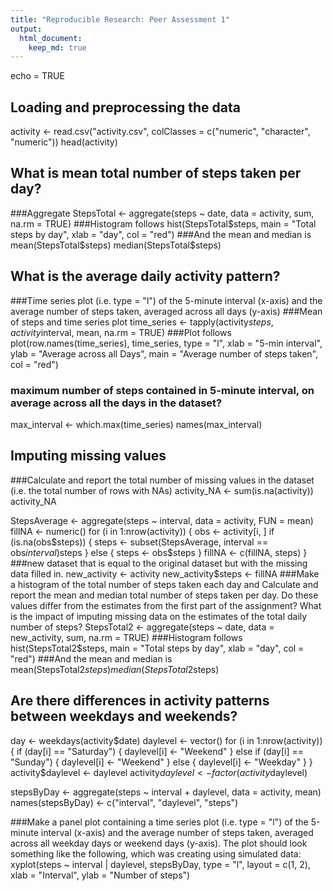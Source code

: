 ```yaml
---
title: "Reproducible Research: Peer Assessment 1"
output: 
  html_document:
    keep_md: true
---
```

echo = TRUE

## Loading and preprocessing the data
activity <- read.csv("activity.csv", colClasses = c("numeric", "character", 
    "numeric"))
head(activity)


## What is mean total number of steps taken per day?
###Aggregate
StepsTotal <- aggregate(steps ~ date, data = activity, sum, na.rm = TRUE)
###Histogram follows
hist(StepsTotal$steps, main = "Total steps by day", xlab = "day", col = "red")
###And the mean and median is
mean(StepsTotal$steps)
median(StepsTotal$steps)



## What is the average daily activity pattern?
###Time series plot (i.e. type = "l") of the 5-minute interval (x-axis) and the average number of steps taken, averaged across all days (y-axis)
###Mean of steps and time series plot
time_series <- tapply(activity$steps, activity$interval, mean, na.rm = TRUE)
###Plot follows
plot(row.names(time_series), time_series, type = "l", xlab = "5-min interval", 
    ylab = "Average across all Days", main = "Average number of steps taken", 
    col = "red")

### maximum number of steps contained in 5-minute interval, on average across all the days in the dataset?
max_interval <- which.max(time_series)
names(max_interval)

## Imputing missing values
###Calculate and report the total number of missing values in the dataset (i.e. the total number of rows with NAs)
activity_NA <- sum(is.na(activity))
activity_NA

StepsAverage <- aggregate(steps ~ interval, data = activity, FUN = mean)
fillNA <- numeric()
for (i in 1:nrow(activity)) {
    obs <- activity[i, ]
    if (is.na(obs$steps)) {
        steps <- subset(StepsAverage, interval == obs$interval)$steps
    } else {
        steps <- obs$steps
    }
    fillNA <- c(fillNA, steps)
}
###new dataset that is equal to the original dataset but with the missing data filled in.
new_activity <- activity
new_activity$steps <- fillNA
###Make a histogram of the total number of steps taken each day and Calculate and report the mean and median total number of steps taken per day. Do these values differ from the estimates from the first part of the assignment? What is the impact of imputing missing data on the estimates of the total daily number of steps?
StepsTotal2 <- aggregate(steps ~ date, data = new_activity, sum, na.rm = TRUE)
###Histogram follows
hist(StepsTotal2$steps, main = "Total steps by day", xlab = "day", col = "red")
###And the mean and median is
mean(StepsTotal2$steps)
median(StepsTotal2$steps)

## Are there differences in activity patterns between weekdays and weekends?
day <- weekdays(activity$date)
daylevel <- vector()
for (i in 1:nrow(activity)) {
    if (day[i] == "Saturday") {
        daylevel[i] <- "Weekend"
    } else if (day[i] == "Sunday") {
        daylevel[i] <- "Weekend"
    } else {
        daylevel[i] <- "Weekday"
    }
}
activity$daylevel <- daylevel
activity$daylevel <- factor(activity$daylevel)

stepsByDay <- aggregate(steps ~ interval + daylevel, data = activity, mean)
names(stepsByDay) <- c("interval", "daylevel", "steps")

###Make a panel plot containing a time series plot (i.e. type = "l") of the 5-minute interval (x-axis) and the average number of steps taken, averaged across all weekday days or weekend days (y-axis). The plot should look something like the following, which was creating using simulated data:
xyplot(steps ~ interval | daylevel, stepsByDay, type = "l", layout = c(1, 2), 
    xlab = "Interval", ylab = "Number of steps")

